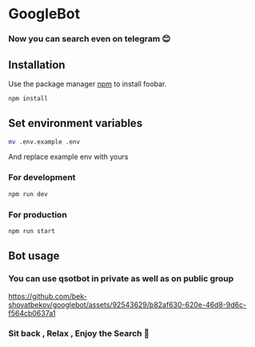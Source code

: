# GoogleBot

### Now you can search even on telegram 😊


## Installation

Use the package manager [npm](https://www.npmjs.com) to install foobar.

```bash
npm install
```

## Set environment variables 

```bash
mv .env.example .env
```

And replace example env with yours

### For development
```bash
npm run dev
```

### For production
```bash
npm run start
```


## Bot usage
### You can use qsotbot in private as well as on public group

https://github.com/bek-shoyatbekov/googlebot/assets/92543629/b82af630-620e-46d8-9d6c-f564cb0637a1



### Sit back , Relax , Enjoy the Search 🙂
